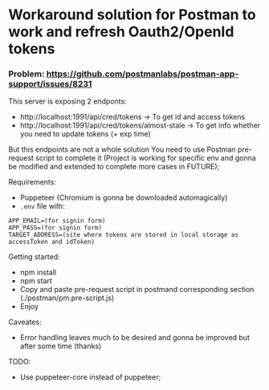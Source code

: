 # Workaround solution for Postman to work and refresh Oauth2/OpenId tokens

### Problem: https://github.com/postmanlabs/postman-app-support/issues/8231

This server is exposing 2 endponts:
- http://localhost:1991/api/cred/tokens -> To get id and access tokens
- http://localhost:1991/api/cred/tokens/almost-stale -> To get info whether you need to update tokens (+ exp time)

But this endpoints are not a whole solution
You need to use Postman pre-request script to complete it (Project is working for specific env and gonna be modified and extended to complete more cases in FUTURE);

Requirements: 
- Puppeteer (Chromium is gonna be downloaded automagically)
- `.env` file with:
```
APP_EMAIL=(for signin form)
APP_PASS=(for signin form)
TARGET_ADDRESS=(site where tokens are stored in local storage as accessToken and idToken)
```

Getting started:
- npm install
- npm start
- Copy and paste pre-request script in postmand corresponding section (./postman/pm.pre-script.js)
- Enjoy

Caveates:
- Error handling leaves much to be desired and gonna be improved but after some time (thanks)

TODO:
- Use puppeteer-core instead of puppeteer;
